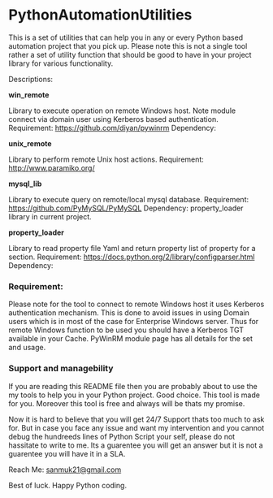 # PythonAutomationUtilities

This is a set of utilities that can help you in any or every Python based automation project that you pick up. Please note this is not a single tool rather a set of utility function that should be good to have in your project library for various functionality.

Descriptions:

**win_remote**
  
  Library to execute operation on remote Windows host. Note module connect via domain user using Kerberos based authentication.
  Requirement: https://github.com/diyan/pywinrm
  Dependency:
  
**unix_remote**
  
  Library to perform remote Unix host actions.
  Requirement: http://www.paramiko.org/
  
**mysql_lib**
  
  Library to execute query on remote/local mysql database.
  Requirement: https://github.com/PyMySQL/PyMySQL
  Dependency: property_loader library in current project.
  
**property_loader**
 
  Library to read property file Yaml and return property list of property for a section.
  Requirement: https://docs.python.org/2/library/configparser.html
  Dependency:
  
### Requirement:
  Please note for the tool to connect to remote Windows host it uses Kerberos authentication mechanism. This is done to avoid issues in using Domain users which is in most of the case for Enterprise Windows server. Thus for remote Windows function to be used you should have a Kerberos TGT available in your Cache. PyWinRM module page has all details for the set and usage.
  
### Support and managebility

If you are reading this README file then you are probably about to use the my tools to help you in your Python project. Good choice. This tool is made for you. Moreover this tool is free and always will be thats my promise.

Now it is hard to believe that you will get 24/7 Support thats too much to ask for. But in case you face any issue and want my intervention and you cannot debug the hundreeds lines of Python Script your self, please do not hassitate to write to me. Its a guarentee you will get an answer but it is not a guarentee you will have it in a SLA.

Reach Me: sanmuk21@gmail.com

Best of luck. Happy Python coding.

